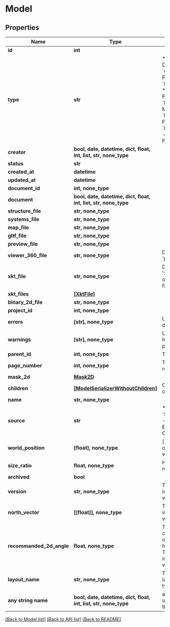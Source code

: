 # Model


## Properties
Name | Type | Description | Notes
------------ | ------------- | ------------- | -------------
**id** | **int** |  | [readonly] 
**type** | **str** | * &#x60;IFC&#x60; - IFC * &#x60;DWG&#x60; - DWG * &#x60;DXF&#x60; - DXF * &#x60;GLTF&#x60; - GLTF * &#x60;PDF&#x60; - PDF * &#x60;JPEG&#x60; - JPEG * &#x60;PNG&#x60; - PNG * &#x60;OBJ&#x60; - OBJ * &#x60;POINT_CLOUD&#x60; - POINT_CLOUD * &#x60;METABUILDING&#x60; - METABUILDING * &#x60;PHOTOSPHERE&#x60; - PHOTOSPHERE * &#x60;PHOTOSPHERE_BUILDING&#x60; - PHOTOSPHERE_BUILDING | [readonly] 
**creator** | **bool, date, datetime, dict, float, int, list, str, none_type** |  | [readonly] 
**status** | **str** |  | [readonly] 
**created_at** | **datetime** |  | [readonly] 
**updated_at** | **datetime** |  | [readonly] 
**document_id** | **int, none_type** |  | [readonly] 
**document** | **bool, date, datetime, dict, float, int, list, str, none_type** |  | [readonly] 
**structure_file** | **str, none_type** |  | [readonly] 
**systems_file** | **str, none_type** |  | [readonly] 
**map_file** | **str, none_type** |  | [readonly] 
**gltf_file** | **str, none_type** |  | [readonly] 
**preview_file** | **str, none_type** |  | [readonly] 
**viewer_360_file** | **str, none_type** | DEPRECATED: Use &#39;preview_file&#39; instead. | [readonly] 
**xkt_file** | **str, none_type** | DEPRECATED: Use &#39;xkt_files&#39; instead. This field only respond with xkt v6 files | [readonly] 
**xkt_files** | [**[XktFile]**](XktFile.md) |  | [readonly] 
**binary_2d_file** | **str, none_type** |  | [readonly] 
**project_id** | **int, none_type** |  | [readonly] 
**errors** | **[str], none_type** | List of errors that happened during IFC processing | [readonly] 
**warnings** | **[str], none_type** | List of warnings that happened during IFC processing | [readonly] 
**parent_id** | **int, none_type** | The first page of the pdf | [readonly] 
**page_number** | **int, none_type** | The page number of the related pdf | [readonly] 
**mask_2d** | [**Mask2D**](Mask2D.md) |  | 
**children** | [**[ModelSerializerWithoutChildren]**](ModelSerializerWithoutChildren.md) | Contains additional pages of a pdf | [readonly] 
**name** | **str, none_type** |  | [optional] 
**source** | **str** | * &#x60;UPLOAD&#x60; - UPLOAD * &#x60;SPLIT&#x60; - SPLIT * &#x60;MERGE&#x60; - MERGE * &#x60;EXPORT&#x60; - EXPORT * &#x60;OPTIMIZED&#x60; - OPTIMIZED | [optional] 
**world_position** | **[float], none_type** | [x,y,z] array of the position of the local_placement in world coordinates | [optional] 
**size_ratio** | **float, none_type** | How many meters a unit represents | [optional] 
**archived** | **bool** |  | [optional] 
**version** | **str, none_type** | This field is only for information. Updating it won&#39;t impact the export. | [optional] 
**north_vector** | **[[float]], none_type** | This field is only for information. Updating it won&#39;t impact the export. | [optional] 
**recommanded_2d_angle** | **float, none_type** | This is the angle in clockwise degree to apply on the 2D to optimise the horizontality of objects. This field is only for information. Updating it won&#39;t impact the export. | [optional] 
**layout_name** | **str, none_type** | The name of the DWG layout (only set when type&#x3D;&#x3D;DWG) | [optional] 
**any string name** | **bool, date, datetime, dict, float, int, list, str, none_type** | any string name can be used but the value must be the correct type | [optional]

[[Back to Model list]](../README.md#documentation-for-models) [[Back to API list]](../README.md#documentation-for-api-endpoints) [[Back to README]](../README.md)


